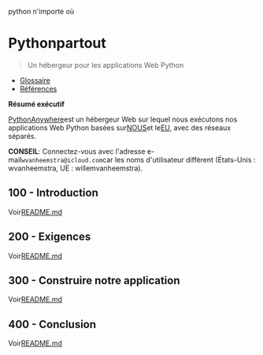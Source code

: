 python n'importe où

# Pythonpartout

> Un hébergeur pour les applications Web Python

-   [Glossaire](./GLOSSARY.md)
-   [Références](./REFERENCES.md)

**Résumé exécutif**

[PythonAnywhere](https://www.pythonanywhere.com)est un hébergeur Web sur lequel nous exécutons nos applications Web Python basées sur[NOUS](https://www.pythonanywhere.com/user/wvanheemstra/account/)et le[EU](https://eu.pythonanywhere.com/user/willemvanheemstra/account/), avec des réseaux séparés.

**CONSEIL**: Connectez-vous avec l'adresse e-mail`wvanheemstra@icloud.com`car les noms d'utilisateur diffèrent (États-Unis : wvanheemstra, UE : willemvanheemstra).

## 100 - Introduction

Voir[README.md](./100/README.md)

## 200 - Exigences

Voir[README.md](./200/README.md)

## 300 - Construire notre application

Voir[README.md](./300/README.md)

## 400 - Conclusion

Voir[README.md](./400/README.md)
